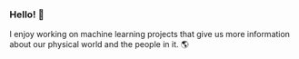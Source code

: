### Hello! 👋
I enjoy working on machine learning projects that give us more information about our physical world and the people in it. 🌎
